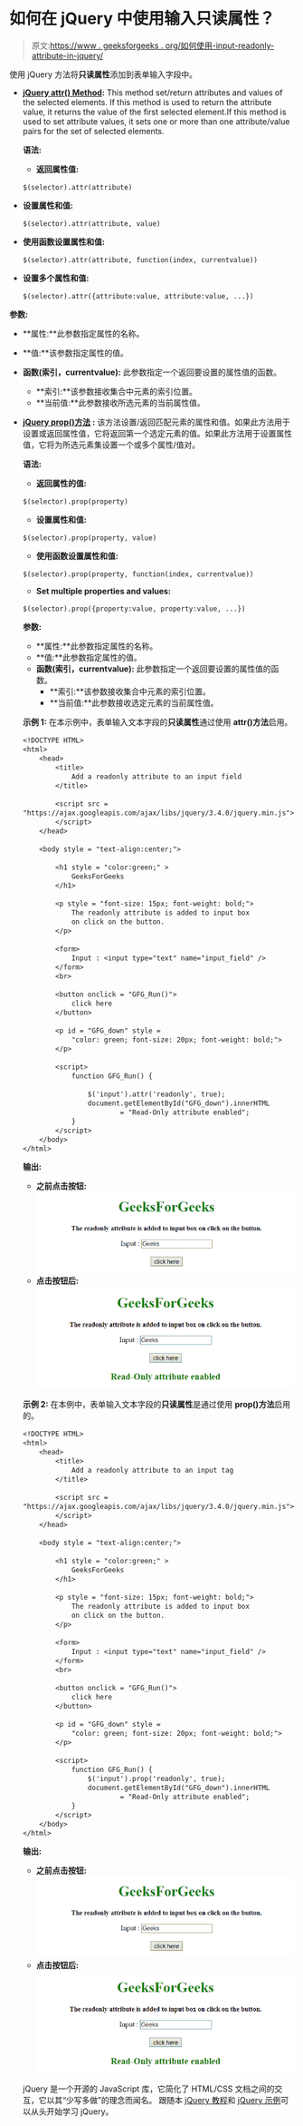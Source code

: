 # 如何在 jQuery 中使用输入只读属性？

> 原文:[https://www . geeksforgeeks . org/如何使用-input-readonly-attribute-in-jquery/](https://www.geeksforgeeks.org/how-to-use-input-readonly-attribute-in-jquery/)

使用 jQuery 方法将**只读属性**添加到表单输入字段中。

*   **[jQuery attr() Method](https://www.geeksforgeeks.org/jquery-attr-method/):** This method set/return attributes and values of the selected elements. If this method is used to return the attribute value, it returns the value of the first selected element.If this method is used to set attribute values, it sets one or more than one attribute/value pairs for the set of selected elements.

    **语法:**

    *   **返回属性值:**

    ```
    $(selector).attr(attribute)

    ```

*   **设置属性和值:**

    ```
    $(selector).attr(attribute, value)

    ```

*   **使用函数设置属性和值:**

    ```
    $(selector).attr(attribute, function(index, currentvalue))

    ```

*   **设置多个属性和值:**

    ```
    $(selector).attr({attribute:value, attribute:value, ...})

    ```

**参数:**

*   **属性:**此参数指定属性的名称。
*   **值:**该参数指定属性的值。
*   **函数(索引，currentvalue):** 此参数指定一个返回要设置的属性值的函数。
    *   **索引:**该参数接收集合中元素的索引位置。
    *   **当前值:**此参数接收所选元素的当前属性值。

*   **[jQuery prop()方法](https://www.geeksforgeeks.org/jquery-prop-with-examples/) :** 该方法设置/返回匹配元素的属性和值。如果此方法用于设置或返回属性值，它将返回第一个选定元素的值。如果此方法用于设置属性值，它将为所选元素集设置一个或多个属性/值对。

    **语法:**

    *   **返回属性的值:**

    ```
    $(selector).prop(property)

    ```

    *   **设置属性和值:**

    ```
    $(selector).prop(property, value)

    ```

    *   **使用函数设置属性和值:**

    ```
    $(selector).prop(property, function(index, currentvalue))

    ```

    *   **Set multiple properties and values:**

    ```
    $(selector).prop({property:value, property:value, ...})

    ```

    **参数:**

    *   **属性:**此参数指定属性的名称。
    *   **值:**此参数指定属性的值。
    *   **函数(索引，currentvalue):** 此参数指定一个返回要设置的属性值的函数。
        *   **索引:**该参数接收集合中元素的索引位置。
        *   **当前值:**此参数接收选定元素的当前属性值。

    **示例 1:** 在本示例中，表单输入文本字段的**只读属性**通过使用 **attr()方法**启用。

    ```
    <!DOCTYPE HTML> 
    <html> 
        <head> 
            <title> 
                Add a readonly attribute to an input field
            </title>

            <script src = 
    "https://ajax.googleapis.com/ajax/libs/jquery/3.4.0/jquery.min.js">
            </script>
        </head> 

        <body style = "text-align:center;"> 

            <h1 style = "color:green;" > 
                GeeksForGeeks 
            </h1>

            <p style = "font-size: 15px; font-weight: bold;">
                The readonly attribute is added to input box
                on click on the button.
            </p>

            <form>
                Input : <input type="text" name="input_field" />
            </form>
            <br>

            <button onclick = "GFG_Run()">
                click here
            </button>

            <p id = "GFG_down" style = 
                "color: green; font-size: 20px; font-weight: bold;">
            </p>

            <script>
                function GFG_Run() {

                    $('input').attr('readonly', true);
                    document.getElementById("GFG_down").innerHTML 
                            = "Read-Only attribute enabled";
                }
            </script> 
        </body> 
    </html>                    
    ```

    **输出:**

    *   **之前点击按钮:**
        ![](img/7cb78633e24fceb273800e3d58e8c566.png)
    *   **点击按钮后:**
        ![](img/17ffd2aa0b4a29f2cef2a655843ae7ea.png)

    **示例 2:** 在本例中，表单输入文本字段的**只读属性**是通过使用 **prop()方法**启用的。

    ```
    <!DOCTYPE HTML> 
    <html> 
        <head> 
            <title> 
                Add a readonly attribute to an input tag
            </title>

            <script src = 
    "https://ajax.googleapis.com/ajax/libs/jquery/3.4.0/jquery.min.js">
            </script>
        </head> 

        <body style = "text-align:center;">

            <h1 style = "color:green;" > 
                GeeksForGeeks 
            </h1>

            <p style = "font-size: 15px; font-weight: bold;">
                The readonly attribute is added to input box
                on click on the button.
            </p>

            <form>
                Input : <input type="text" name="input_field" />
            </form>
            <br>

            <button onclick = "GFG_Run()">
                click here
            </button>

            <p id = "GFG_down" style = 
                "color: green; font-size: 20px; font-weight: bold;">
            </p>

            <script>
                function GFG_Run() {
                    $('input').prop('readonly', true);
                    document.getElementById("GFG_down").innerHTML
                            = "Read-Only attribute enabled";
                }
            </script> 
        </body> 
    </html>                    
    ```

    **输出:**

    *   **之前点击按钮:**
        ![](img/7cb78633e24fceb273800e3d58e8c566.png)
    *   **点击按钮后:**
        ![](img/17ffd2aa0b4a29f2cef2a655843ae7ea.png)

    jQuery 是一个开源的 JavaScript 库，它简化了 HTML/CSS 文档之间的交互，它以其“少写多做”的理念而闻名。
    跟随本 [jQuery 教程](https://www.geeksforgeeks.org/jquery-tutorials/)和 [jQuery 示例](https://www.geeksforgeeks.org/jquery-examples/)可以从头开始学习 jQuery。